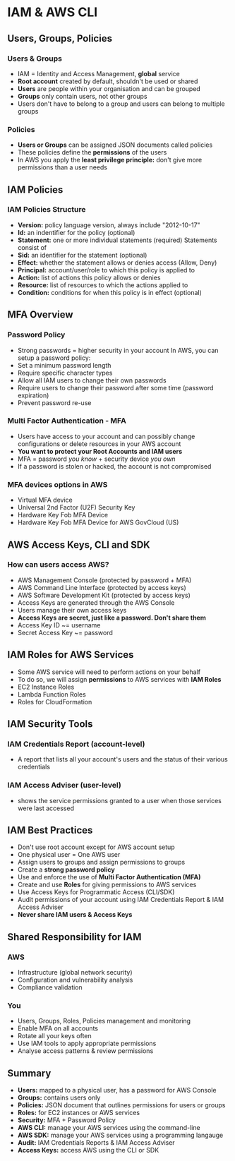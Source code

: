 # IAM & AWS CLI
## Users, Groups, Policies

### Users & Groups
- IAM = Identity and Access Management, **global** service
- **Root account** created by default, shouldn't be used or shared
- **Users** are people within your organisation and can be grouped
- **Groups** only contain users, not other groups
- Users don't have to belong to a group and users can belong to multiple groups

### Policies
- **Users or Groups** can be assigned JSON documents called policies
- These policies define the **permissions** of the users
- In AWS you apply the **least privilege principle:** don't give more permissions than a user needs

## IAM Policies

### IAM Policies Structure
- **Version:** policy language version, always include "2012-10-17"
- **Id:** an indentifier for the policy (optional)
- **Statement:** one or more individual statements (required)
  Statements consist of
- **Sid:** an identifier for the statement (optional)
- **Effect:** whether the statement allows or denies access (Allow, Deny)
- **Principal:** account/user/role to which this policy is applied to
- **Action:** list of actions this policy allows or denies
- **Resource:** list of resources to which the actions applied to
- **Condition:** conditions for when this policy is in effect (optional)

## MFA Overview 

### Password Policy
- Strong passwords = higher security in your account
In AWS, you can setup a password policy:
- Set a minimum password length
- Require specific character types
- Allow all IAM users to change their own passwords
- Require users to change their password after some time (password expiration)
- Prevent password re-use

### Multi Factor Authentication - MFA
- Users have access to your account and can possibly change configurations or delete resources in your AWS account
- **You want to protect your Root Accounts and IAM users**
- MFA = password *you know* + security device *you own*
- If a password is stolen or hacked, the account is not compromised

### MFA devices options in AWS
- Virtual MFA device
- Universal 2nd Factor (U2F) Security Key
- Hardware Key Fob MFA Device
- Hardware Key Fob MFA Device for AWS GovCloud (US)

## AWS Access Keys, CLI and SDK

### How can users access AWS?
- AWS Management Console (protected by password + MFA)
- AWS Command Line Interface (protected by access keys)
- AWS Software Development Kit (protected by access keys)
- Access Keys are generated through the AWS Console
- Users manage their own access keys
- **Access Keys are secret, just like a password. Don't share them**
- Access Key ID ~= username
- Secret Access Key ~= password

## IAM Roles for AWS Services
- Some AWS service will need to perform actions on your behalf
- To do so, we will assign **permissions** to AWS services with **IAM Roles**
- EC2 Instance Roles
- Lambda Function Roles
- Roles for CloudFormation

## IAM Security Tools

### IAM Credentials Report (account-level)
- A report that lists all your account's users and the status of their various credentials 

### IAM Access Adviser (user-level)
- shows the service permissions granted to a user when those services were last accessed

## IAM Best Practices 
- Don't use root account except for AWS account setup
- One physical user = One AWS user
- Assign users to groups and assign permissions to groups
- Create a **strong password policy**
- Use and enforce the use of **Multi Factor Authentication (MFA)**
- Create and use **Roles** for giving permissions to AWS services
- Use Access Keys for Programmatic Access (CLI/SDK)
- Audit permissions of your account using IAM Credentials Report & IAM Access Adviser
- **Never share IAM users & Access Keys**

## Shared Responsibility for IAM

### AWS
- Infrastructure (global network security)
- Configuration and vulnerability analysis
- Compliance validation

### You
- Users, Groups, Roles, Policies management and monitoring
- Enable MFA on all accounts
- Rotate all your keys often
- Use IAM tools to apply appropriate permissions
- Analyse access patterns & review permissions

## Summary
- **Users:** mapped to a physical user, has a password for AWS Console
- **Groups:** contains users only
- **Policies:** JSON document that outlines permissions for users or groups
- **Roles:** for EC2 instances or AWS services
- **Security:** MFA + Password Policy
- **AWS CLI:** manage your AWS services using the command-line
- **AWS SDK:** manage your AWS services using a programming langauge
- **Audit:** IAM Credentials Reports & IAM Access Adviser
- **Access Keys:** access AWS using the CLI or SDK
